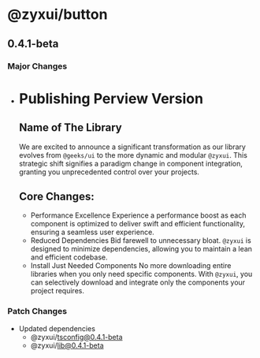 # @zyxui/button

## 0.4.1-beta

### Major Changes

- # Publishing Perview Version

  ## Name of The Library

  We are excited to announce a significant transformation as our library evolves from `@geeks/ui` to the more dynamic and modular `@zyxui`. This strategic shift signifies a paradigm change in component integration, granting you unprecedented control over your projects.

  ## Core Changes:

  - Performance Excellence
    Experience a performance boost as each component is optimized to deliver swift and efficient functionality, ensuring a seamless user experience.
  - Reduced Dependencies
    Bid farewell to unnecessary bloat. `@zyxui` is designed to minimize dependencies, allowing you to maintain a lean and efficient codebase.
  - Install Just Needed Components
    No more downloading entire libraries when you only need specific components. With `@zyxui`, you can selectively download and integrate only the components your project requires.

### Patch Changes

- Updated dependencies
  - @zyxui/tsconfig@0.4.1-beta
  - @zyxui/lib@0.4.1-beta
